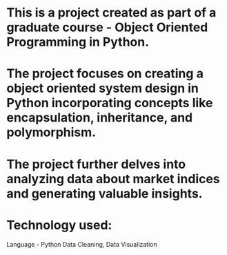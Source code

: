 # This is a project created as part of a graduate course - Object Oriented Programming in Python.

# The project focuses on creating a object oriented system design in Python incorporating concepts like encapsulation, inheritance, and polymorphism.

# The project further delves into analyzing data about market indices and generating valuable insights.

# Technology used:
Language - Python
Data Cleaning, Data Visualization

